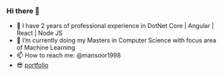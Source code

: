 ### Hi there 👋

- 🔭 I have 2 years of professional experience in DotNet Core | Angular | React | Node JS 
- 🌱 I’m currently doing my Masters in Computer Science with focus area of Machine Learning
- 📫 How to reach me: @mansoor1998
- 😎 <a href="mansoor1998.github.io/portfolio">portfolio</a>
<!-- - 👯 I’m looking to collaborate on ... -->
<!-- - 🤔 I’m looking for help with ... -->
<!-- - 💬 Ask me about ... -->

<!-- <img align="right" width="51%" src="https://github-readme-stats.vercel.app/api?username=yihuaxiang&title_color=eb1f6a&icon_color=999&text_color=999999&bg_color=0,27282200,0000000F&show_icons=true&hide_border=true&count_private=true">

<img align='right' width='51%' src="https://github-readme-stats.vercel.app/api/top-langs/?username=yihuaxiang&hide=html,java,jupyter%20notebook,css&layout=compact&card_width=495&title_color=eb1f6a&icon_color=e28905&text_color=999999&bg_color=0,27282200,0000000F&hide_border=true"> -->



<!--
**mansoor1998/mansoor1998** is a ✨ _special_ ✨ repository because its `README.md` (this file) appears on your GitHub profile.

Here are some ideas to get you started:

- 🔭 I’m currently working on ...
- 🌱 I’m currently learning ...
- 👯 I’m looking to collaborate on ...
- 🤔 I’m looking for help with ...
- 💬 Ask me about ...
- 📫 How to reach me: ...
- 😄 Pronouns: ...
- ⚡ Fun fact: ...
-->
